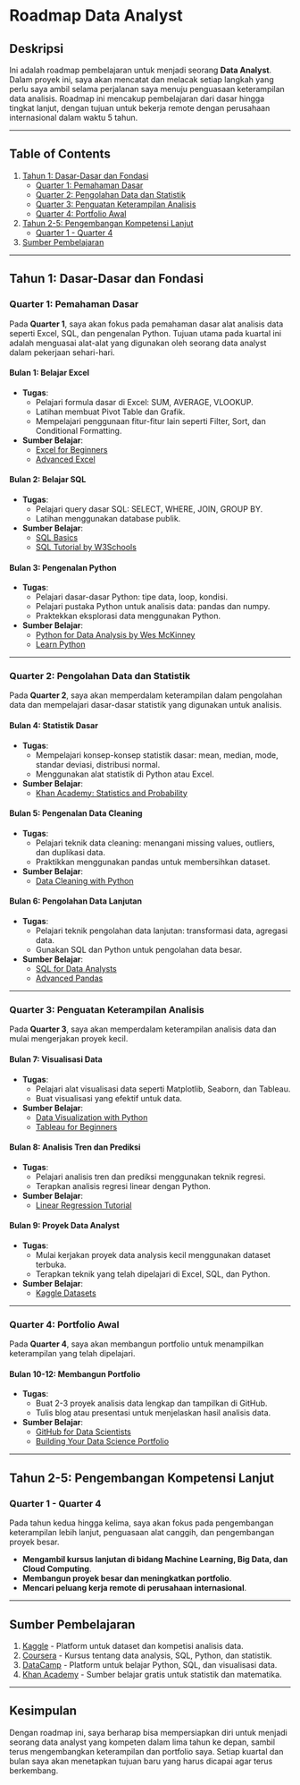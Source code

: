 # Roadmap Data Analyst

## Deskripsi
Ini adalah roadmap pembelajaran untuk menjadi seorang **Data Analyst**. Dalam proyek ini, saya akan mencatat dan melacak setiap langkah yang perlu saya ambil selama perjalanan saya menuju penguasaan keterampilan data analisis. Roadmap ini mencakup pembelajaran dari dasar hingga tingkat lanjut, dengan tujuan untuk bekerja remote dengan perusahaan internasional dalam waktu 5 tahun.

---

## Table of Contents
1. [Tahun 1: Dasar-Dasar dan Fondasi](#tahun-1-dasar-dasar-dan-fondasi)
   - [Quarter 1: Pemahaman Dasar](#quarter-1-pemahaman-dasar)
   - [Quarter 2: Pengolahan Data dan Statistik](#quarter-2-pengolahan-data-dan-statistik)
   - [Quarter 3: Penguatan Keterampilan Analisis](#quarter-3-penguatan-keterampilan-analisis)
   - [Quarter 4: Portfolio Awal](#quarter-4-portfolio-awal)
2. [Tahun 2-5: Pengembangan Kompetensi Lanjut](#tahun-2-5-pengembangan-kompetensi-lanjut)
   - [Quarter 1 - Quarter 4](#quarter-1---quarter-4)
3. [Sumber Pembelajaran](#sumber-pembelajaran)

---

## Tahun 1: Dasar-Dasar dan Fondasi

### Quarter 1: Pemahaman Dasar
Pada **Quarter 1**, saya akan fokus pada pemahaman dasar alat analisis data seperti Excel, SQL, dan pengenalan Python. Tujuan utama pada kuartal ini adalah menguasai alat-alat yang digunakan oleh seorang data analyst dalam pekerjaan sehari-hari.

#### Bulan 1: Belajar Excel
- **Tugas**:
  - Pelajari formula dasar di Excel: SUM, AVERAGE, VLOOKUP.
  - Latihan membuat Pivot Table dan Grafik.
  - Mempelajari penggunaan fitur-fitur lain seperti Filter, Sort, dan Conditional Formatting.
- **Sumber Belajar**:
  - [Excel for Beginners](https://www.example.com)
  - [Advanced Excel](https://www.example.com)

#### Bulan 2: Belajar SQL
- **Tugas**:
  - Pelajari query dasar SQL: SELECT, WHERE, JOIN, GROUP BY.
  - Latihan menggunakan database publik.
- **Sumber Belajar**:
  - [SQL Basics](https://www.example.com)
  - [SQL Tutorial by W3Schools](https://www.w3schools.com/sql/)

#### Bulan 3: Pengenalan Python
- **Tugas**:
  - Pelajari dasar-dasar Python: tipe data, loop, kondisi.
  - Pelajari pustaka Python untuk analisis data: pandas dan numpy.
  - Praktekkan eksplorasi data menggunakan Python.
- **Sumber Belajar**:
  - [Python for Data Analysis by Wes McKinney](https://www.oreilly.com/library/view/python-for-data/9781491957653/)
  - [Learn Python](https://www.learnpython.org/)

---

### Quarter 2: Pengolahan Data dan Statistik
Pada **Quarter 2**, saya akan memperdalam keterampilan dalam pengolahan data dan mempelajari dasar-dasar statistik yang digunakan untuk analisis.

#### Bulan 4: Statistik Dasar
- **Tugas**:
  - Mempelajari konsep-konsep statistik dasar: mean, median, mode, standar deviasi, distribusi normal.
  - Menggunakan alat statistik di Python atau Excel.
- **Sumber Belajar**:
  - [Khan Academy: Statistics and Probability](https://www.khanacademy.org/math/statistics-probability)

#### Bulan 5: Pengenalan Data Cleaning
- **Tugas**:
  - Pelajari teknik data cleaning: menangani missing values, outliers, dan duplikasi data.
  - Praktikkan menggunakan pandas untuk membersihkan dataset.
- **Sumber Belajar**:
  - [Data Cleaning with Python](https://realpython.com/python-data-cleaning-numpy-pandas/)

#### Bulan 6: Pengolahan Data Lanjutan
- **Tugas**:
  - Pelajari teknik pengolahan data lanjutan: transformasi data, agregasi data.
  - Gunakan SQL dan Python untuk pengolahan data besar.
- **Sumber Belajar**:
  - [SQL for Data Analysts](https://mode.com/sql-tutorial/)
  - [Advanced Pandas](https://pandas.pydata.org/pandas-docs/stable/)

---

### Quarter 3: Penguatan Keterampilan Analisis
Pada **Quarter 3**, saya akan memperdalam keterampilan analisis data dan mulai mengerjakan proyek kecil.

#### Bulan 7: Visualisasi Data
- **Tugas**:
  - Pelajari alat visualisasi data seperti Matplotlib, Seaborn, dan Tableau.
  - Buat visualisasi yang efektif untuk data.
- **Sumber Belajar**:
  - [Data Visualization with Python](https://www.datacamp.com/courses/data-visualization-with-python)
  - [Tableau for Beginners](https://www.tableau.com/learn/training)

#### Bulan 8: Analisis Tren dan Prediksi
- **Tugas**:
  - Pelajari analisis tren dan prediksi menggunakan teknik regresi.
  - Terapkan analisis regresi linear dengan Python.
- **Sumber Belajar**:
  - [Linear Regression Tutorial](https://www.datacamp.com/community/tutorials/tutorial-regression-analysis-python)

#### Bulan 9: Proyek Data Analyst
- **Tugas**:
  - Mulai kerjakan proyek data analysis kecil menggunakan dataset terbuka.
  - Terapkan teknik yang telah dipelajari di Excel, SQL, dan Python.
- **Sumber Belajar**:
  - [Kaggle Datasets](https://www.kaggle.com/datasets)

---

### Quarter 4: Portfolio Awal
Pada **Quarter 4**, saya akan membangun portfolio untuk menampilkan keterampilan yang telah dipelajari.

#### Bulan 10-12: Membangun Portfolio
- **Tugas**:
  - Buat 2-3 proyek analisis data lengkap dan tampilkan di GitHub.
  - Tulis blog atau presentasi untuk menjelaskan hasil analisis data.
- **Sumber Belajar**:
  - [GitHub for Data Scientists](https://guides.github.com/)
  - [Building Your Data Science Portfolio](https://towardsdatascience.com/10-tips-to-create-an-impressive-data-science-portfolio-105c3eea9b15)

---

## Tahun 2-5: Pengembangan Kompetensi Lanjut

### Quarter 1 - Quarter 4
Pada tahun kedua hingga kelima, saya akan fokus pada pengembangan keterampilan lebih lanjut, penguasaan alat canggih, dan pengembangan proyek besar.

- **Mengambil kursus lanjutan di bidang Machine Learning, Big Data, dan Cloud Computing**.
- **Membangun proyek besar dan meningkatkan portfolio**.
- **Mencari peluang kerja remote di perusahaan internasional**.

---

## Sumber Pembelajaran

1. [Kaggle](https://www.kaggle.com) - Platform untuk dataset dan kompetisi analisis data.
2. [Coursera](https://www.coursera.org) - Kursus tentang data analysis, SQL, Python, dan statistik.
3. [DataCamp](https://www.datacamp.com) - Platform untuk belajar Python, SQL, dan visualisasi data.
4. [Khan Academy](https://www.khanacademy.org) - Sumber belajar gratis untuk statistik dan matematika.

---

## Kesimpulan
Dengan roadmap ini, saya berharap bisa mempersiapkan diri untuk menjadi seorang data analyst yang kompeten dalam lima tahun ke depan, sambil terus mengembangkan keterampilan dan portfolio saya. Setiap kuartal dan bulan saya akan menetapkan tujuan baru yang harus dicapai agar terus berkembang.

